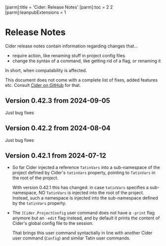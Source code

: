 [parm]:title             = 'Cider: Release Notes'
[parm]:toc               = 2 2
[parm]:leanpubExtensions = 1


# Release Notes

Cider release notes contain information regarding changes that...

* require action, like renaming stuff in project config files
* change the syntax of a command, like getting rid of a flag, or renaming it

In short, when compatability is affected.

This document does not come with a complete list of fixes, added features etc. Consult [Cider on GitHub](https://github.com/aplteam/Cider/releases) for that.

## Version 0.42.3 from 2024-09-05

Just bug fixes


## Version 0.42.2 from 2024-08-04

Just bug fixes


## Version 0.42.1 from 2024-07-12

* So far Cider injected a reference `TatinVars` into a sub-namespace of the project defined by Cider's `tatinVars` property, pointing to `TatinVars` in the root of the project.

  With version 0.42.1 this has changed: in case `tatinVars` specifies a sub-namespace, NO `TatinVars` is injected into the root of the project. Instead, such a namespace is injected into the sub-namespace defined by the `tatinVars` property.

* The `]Cider.ProjectConfig` user command does not have a `-print` flag anymore but an `-edit` flag instead, and by default it prints the content of Cider's global config file to the session.
 
  That brings this user command syntactially in line with another Cider user command (`Config`) and similar Tatin user commands.








